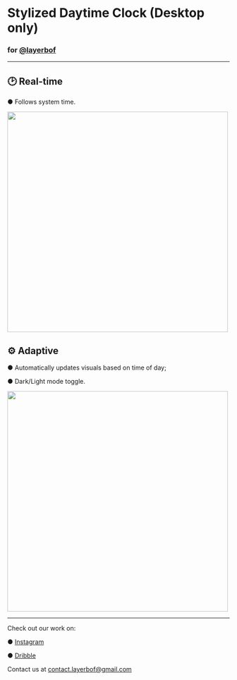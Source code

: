 <h1>Stylized Daytime Clock (Desktop only) <h3>for <a href="https://www.instagram.com/layerb_agency/">@layerbof</a></h3></h1>
<hr/>

<h2>🕑 Real-time</h2>
<p>● Follows system time.</p>

<img src="https://github.com/Term2a/Stylized-Daytime-Clock/assets/156836490/9b331d74-6e5c-4948-86e5-6e7107b743a3" style="height: 500px">

<h2>⚙️ Adaptive</h2>
<p>● Automatically updates visuals based on time of day;</p>
<p>● Dark/Light mode toggle.</p>

<img src="https://github.com/Term2a/Stylized-Daytime-Clock/assets/156836490/2b7230cb-96a6-4cf0-8ab1-d259bae17d27" style="height: 500px">

<hr/>

Check out our work on:
<p>● <a href="https://www.instagram.com/layerb_agency/">Instagram</a>
</p>
<p>● <a href="https://dribbble.com/LayerB">Dribble</a>
</p>

Contact us at contact.layerbof@gmail.com
